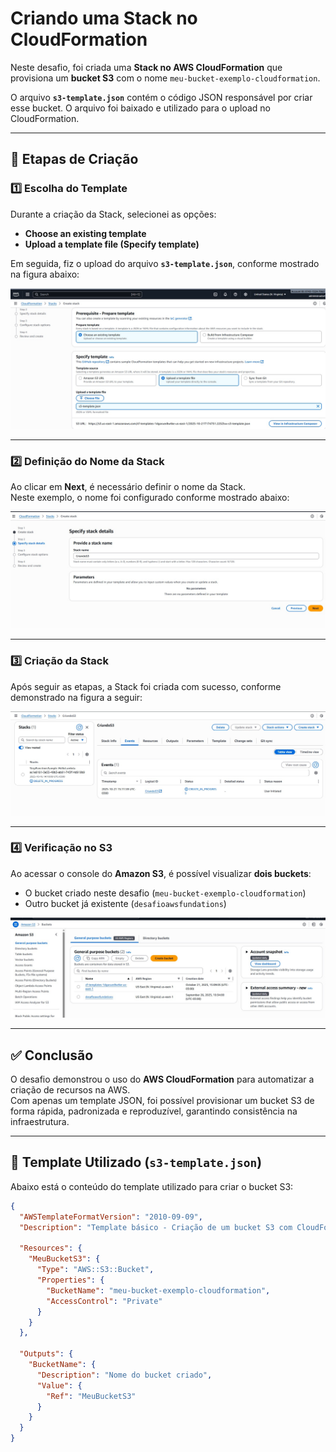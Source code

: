 # Criando uma Stack no CloudFormation

Neste desafio, foi criada uma **Stack no AWS CloudFormation** que provisiona um **bucket S3** com o nome `meu-bucket-exemplo-cloudformation`.

O arquivo **`s3-template.json`** contém o código JSON responsável por criar esse bucket. O arquivo foi baixado e utilizado para o upload no CloudFormation.

---

## 🧩 Etapas de Criação

### 1️⃣ Escolha do Template

Durante a criação da Stack, selecionei as opções:

- **Choose an existing template**  
- **Upload a template file (Specify template)**  

Em seguida, fiz o upload do arquivo **`s3-template.json`**, conforme mostrado na figura abaixo:

![Figura 01](images/figura_01.jpg)

---

### 2️⃣ Definição do Nome da Stack

Ao clicar em **Next**, é necessário definir o nome da Stack.  
Neste exemplo, o nome foi configurado conforme mostrado abaixo:

![Figura 02](images/figura_02.jpg)

---

### 3️⃣ Criação da Stack

Após seguir as etapas, a Stack foi criada com sucesso, conforme demonstrado na figura a seguir:

![Figura 03](images/figura_03.jpg)

---

### 4️⃣ Verificação no S3

Ao acessar o console do **Amazon S3**, é possível visualizar **dois buckets**:

- O bucket criado neste desafio (`meu-bucket-exemplo-cloudformation`)
- Outro bucket já existente (`desafioawsfundations`)

![Figura 04](images/figura_04.jpg)

---

## ✅ Conclusão

O desafio demonstrou o uso do **AWS CloudFormation** para automatizar a criação de recursos na AWS.  
Com apenas um template JSON, foi possível provisionar um bucket S3 de forma rápida, padronizada e reproduzível, garantindo consistência na infraestrutura.

---

## 📄 Template Utilizado (`s3-template.json`)

Abaixo está o conteúdo do template utilizado para criar o bucket S3:

```json
{
  "AWSTemplateFormatVersion": "2010-09-09",
  "Description": "Template básico - Criação de um bucket S3 com CloudFormation",

  "Resources": {
    "MeuBucketS3": {
      "Type": "AWS::S3::Bucket",
      "Properties": {
        "BucketName": "meu-bucket-exemplo-cloudformation",
        "AccessControl": "Private"
      }
    }
  },

  "Outputs": {
    "BucketName": {
      "Description": "Nome do bucket criado",
      "Value": {
        "Ref": "MeuBucketS3"
      }
    }
  }
}

